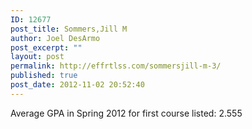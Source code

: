 ```yaml
---
ID: 12677
post_title: Sommers,Jill M
author: Joel DesArmo
post_excerpt: ""
layout: post
permalink: http://effrtlss.com/sommersjill-m-3/
published: true
post_date: 2012-11-02 20:52:40
---
```

<p>Average GPA in Spring 2012 for first course listed: 2.555</p>